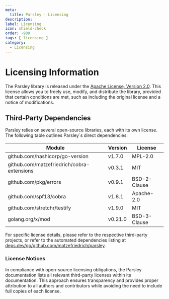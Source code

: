 ```yaml
---
meta:
  title: Parsley - Licensing
description: 
label: Licensing
icon: shield-check
order: -900
tags: [ licensing ]
category:
  - Licensing
---
```

# Licensing Information

The Parsley library is released under the [Apache License, Version 2.0](http://www.apache.org/licenses/LICENSE-2.0). This license allows you to freely use, modify, and distribute the library, provided that certain conditions are met, such as including the original license and a notice of modifications.

## Third-Party Dependencies

Parsley relies on several open-source libraries, each with its own license. The following table outlines Parsley´s direct dependencies:

| Module                                     | Version | License      |
|--------------------------------------------|---------|--------------|
| github.com/hashicorp/go-version            | v1.7.0  | MPL-2.0      |
| github.com/matzefriedrich/cobra-extensions | v0.3.1  | MIT          |
| github.com/pkg/errors                      | v0.9.1  | BSD-2-Clause |
| github.com/spf13/cobra                     | v1.8.1  | Apache-2.0   |
| github.com/stretchr/testify                | v1.9.0  | MIT          |
| golang.org/x/mod                           | v0.21.0 | BSD-3-Clause |

For specific license details, please refer to the respective third-party projects, or refer to the automated dependencies listing at [deps.dev/go/github.com/matzefriedrich/parsley](https://deps.dev/go/github.com%2Fmatzefriedrich%2Fparsley).

### License Notices

In compliance with open-source licensing obligations, the Parsley documentation lists all relevant third-party licenses within its documentation. This approach ensures transparency and provides proper attribution to all authors and contributors while avoiding the need to include full copies of each license.

